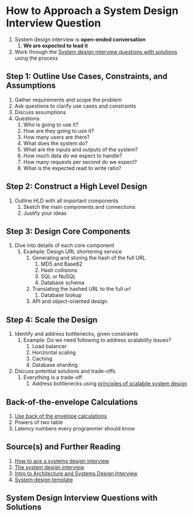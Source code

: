 # How to Approach a System Design Interview Question #
1. System design interview is **open-ended conversation**
	1. **We are expected to lead it**
2. Work through the [System design interview questions with solutions](https://github.com/donnemartin/system-design-primer?tab=readme-ov-file#system-design-interview-questions-with-solutions) using the process

## Step 1: Outline Use Cases, Constraints, and Assumptions ##
1. Gather requirements and scope the problem
2. Ask questions to clarify use cases and constraints
3. Discuss assumptions
4. Questions:
	1. Who is going to use it?
	2. How are they going to use it?
	3. How many users are there?
	4. What does the system do?
	5. What are the inputs and outputs of the system?
	6. How much data do we expect to handle?
	7. How many requests per second do we expect?
	8. What is the expected read to write ratio?

## Step 2: Construct a High Level Design ##
1. Outline HLD with all important components
	1. Sketch the main components and connections
	2. Justify your ideas

## Step 3: Design Core Components ##
1. Dive into details of each core component
	1. Example: Design URL shortening service
		1. Generating and storing the hash of the full URL
			1. MD5 and Base62
			2. Hash collisions
			3. SQL or NoSQL
			4. Database schema
		2. Translating the hashed URL to the full url
			1. Database lookup
		3. API and object-oriented design

## Step 4: Scale the Design ##
1. Identify and address bottlenecks, given constraints
	1. Example: Do we need following to address scalability issues?
		1. Load balancer
		2. Horizontal scaling
		3. Caching
		4. Database sharding
2. Discuss potential solutions and trade-offs
	1. Everything is a trade-off
		1. Address bottlenecks using [principles of scalabile system design](https://github.com/donnemartin/system-design-primer?tab=readme-ov-file#index-of-system-design-topics)

## Back-of-the-envelope Calculations ##
1. [Use back of the envelope calculations](http://highscalability.com/blog/2011/1/26/google-pro-tip-use-back-of-the-envelope-calculations-to-choo.html)
2. Powers of two table
3. Latency numbers every programmer should know

## Source(s) and Further Reading ##
1. [How to ace a systems design interview](https://www.palantir.com/2011/10/how-to-rock-a-systems-design-interview/)
2. [The system design interview](http://www.hiredintech.com/system-design)
3. [Intro to Architecture and Systems Design Interview](https://www.youtube.com/watch?v=ZgdS0EUmn70)
4. [System design template](https://leetcode.com/discuss/career/229177/My-System-Design-Template)

## System Design Interview Questions with Solutions ##